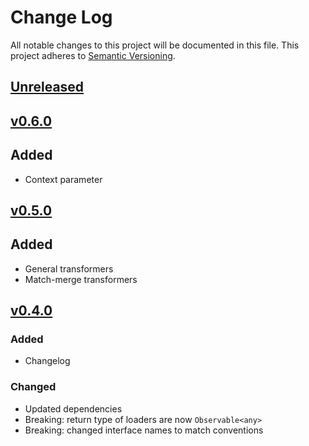 # Change Log
All notable changes to this project will be documented in this file.
This project adheres to [Semantic Versioning](http://semver.org/).

## [Unreleased]

## [v0.6.0]
## Added
- Context parameter

## [v0.5.0]
## Added
- General transformers
- Match-merge transformers

## [v0.4.0]
### Added
- Changelog

### Changed
- Updated dependencies
- Breaking: return type of loaders are now `Observable<any>`
- Breaking: changed interface names to match conventions


[Unreleased]: https://github.com/smartive/proc-that/compare/v0.6.0...master
[v0.6.0]: https://github.com/smartive/proc-that/compare/v0.5.0...v0.6.0
[v0.5.0]: https://github.com/smartive/proc-that/compare/v0.4.0...v0.5.0
[v0.4.0]: https://github.com/smartive/proc-that/compare/v0.3.2...v0.4.0
